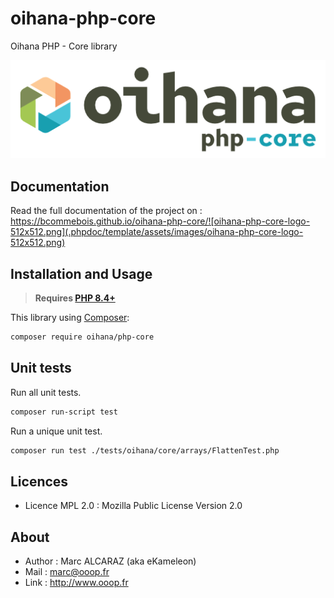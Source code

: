 # oihana-php-core
Oihana PHP - Core library

![Oihana Php Core](https://raw.githubusercontent.com/BcommeBois/oihana-php-core/main/.phpdoc/template/assets/images/oihana-php-core-logo-inline-512x160.png)

## Documentation

Read the full documentation of the project on :
https://bcommebois.github.io/oihana-php-core/![oihana-php-core-logo-512x512.png](.phpdoc/template/assets/images/oihana-php-core-logo-512x512.png)

## Installation and Usage

> **Requires [PHP 8.4+](https://php.net/releases/)**

This library using [Composer](https://getcomposer.org):

```bash
composer require oihana/php-core
```

## Unit tests

Run all unit tests.
```bash
composer run-script test
```

Run a unique unit test.
```bash
composer run test ./tests/oihana/core/arrays/FlattenTest.php
```

## Licences
 * Licence MPL 2.0 : Mozilla Public License Version 2.0

## About
 * Author : Marc ALCARAZ (aka eKameleon)
 * Mail : marc@ooop.fr
 * Link : http://www.ooop.fr